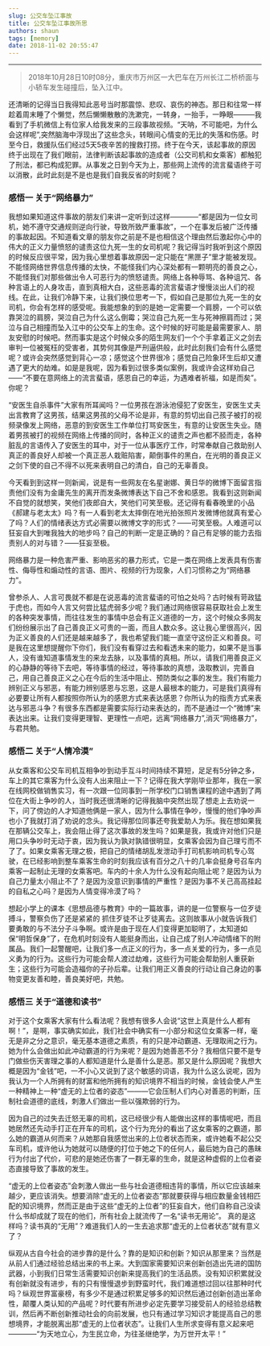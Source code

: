 ```yaml
---
slug: 公交车坠江事故
title: 公交车坠江事故所思
authors: shaun
tags: [memory]
date: 2018-11-02 20:55:47
---
```

***

> 2018年10月28日10时08分，重庆市万州区一大巴车在万州长江二桥桥面与小轿车发生碰撞后，坠入江中。

 <!-- truncate -->

还清晰的记得当日我得知此恶号当时那震惊、悲叹、哀伤的神态。那日和往常一样趁着周末睡了个懒觉，然后懒懒散散的洗漱完，一转身，一抬手，一睁眼———我看到了手机微信上有位家人给我发来的三段事故视频。“天呐，不可能吧，为什么会这样呢”,突然脑海中浮现出了这些念头，转眼间心情变的无比的失落和伤感。时至今日，救援队伍们经过5天5夜辛苦的搜救打捞。终于在今天，该起事故的原因终于出现在了我们眼前，法律判断该起事故的造成者（公交司机和女乘客）都触犯了刑法，都已构成犯罪。从事发之日到今天为上，那些网上流传的流言蜚语终于可以消散，此时此刻是不是也是我们自我反省的时刻呢？     
### 感悟一  关于“网络暴力”   
我想如果知道这件事故的朋友们来讲一定听到过这样————“都是因为一位女司机，她不遵守交通规则逆向行驶，导致所致严重事故”，一个在事发后被广泛传播的事故起因。不知道看文章的朋友你之前是不是也相信这个理由然后激起你心中的伟大的正义力量愤怒的谴责这位九死一生的女司机呢？我记得当时我听到这个原因的时候反应很平常，因为我心里想着事故原因一定只能在“黑匣子”里才能被发现。不能怪网络世界信息传播的太快，不能怪我们内心深处都有一颗明亮的善良之心，不能怪我们对那些做出令人可恶行为的愤怒谴责。网络上各种辱骂、各种诅咒、各种言语上的人身攻击，直到真相大白，这些恶毒的流言蜚语才慢慢淡出人们的视线。在此，让我们冷静下来，让我们换位思考一下，假如自己是那位九死一生的女司机，你会有怎样的感受呢。我能想象的到的是她一定需要一个肩膀，一个可以依靠哭泣的肩膀，哭泣自己为什么这么倒霉；哭泣自己九死一生与死神擦肩而过；哭泣与自己相撞而坠入江中的公交车上的生命。这个时候的好可能是最需要家人、朋友安慰的时候吧。然而事实是这个时候众多的陌生网友们一个个手拿着正义之剑去审判一位被冤枉的受害者，其势何其像是严刑逼供般，此时此刻我们会有什么感觉呢？或许会突然感觉到背心一凉；感觉这个世界很冷；感觉自己险象环生后却又遭遇了更大的劫难。如是是我呢，因为看到过很多类似案例，我或许会这样劝自己——“不要在意网络上的流言蜚语，感恩自己的幸运，为遇难者祈福，如是而矣”。你呢？    

“安医生自杀事件”大家有所耳闻吗？一位男孩在游泳池侵犯了安医生，安医生丈夫出言教育了这男孩，结果这男孩的父母不论是非，有意的剪切出自己孩子被打的视频录像发上网络，恶意的到安医生工作单位打骂安医生，有意的让安医生失业。随着男孩被打的视频在网络上传播的同时，各种正义的谴责之声也都不胫而走，各种脏乱的言语传入了安医生的耳中，对于一位从事医疗工作，时常奉献自己救助别人真正的善良好人却被一个真正恶人栽赃陷害，颠倒事件的黑白，在光明的善良正义之剑下使的自己不得不以死来表明自己的清白，自己的无辜善良。     

今天看到到这样一则新闻，说是有一些网友在名星谢娜、黄日华的微博下面留言指责他们没有为金庸先生的离开而发条微博表达下自己不舍和感恩。我看到这则新闻不自觉的就想笑，笑他们夜郎自大，笑他们可笑至极。还记得有看春晚里的小品《郝建与老太太》吗？有一人看到老太太摔倒在地光拍张照片发微博他就真有爱心了吗？人们的情绪表达方式必需要以微博文字的形式？——可笑至极。人难道可以狂妄自大到唯我独大的地步吗？自己的判断一定是正确的？自己有足够的能力去指责别人的对与错？——狂妄至极。  

网络暴力是一种危害严重、影响恶劣的暴力形式，它是一类在网络上发表具有伤害性、侮辱性和煽动性的言语、图片、视频的行为现象，人们习惯称之为“网络暴力”。     

曾参杀人、人言可畏就不都是在说恶毒的流言蜚语的可怕之处吗？古时候有苛政猛于虎也，而如今人言又何尝比猛虎弱多少呢？我们通过网络很容易获取社会上发生的各种突发事情，而往往发生的事情中总会有正义道德的一方，这个时候众多网友们纷纷展示出了自己善良正义可贵的一面，而且人数众多。这让我心里很高兴，因为正义善良的人们还是越来越多了，我也希望我们能一直坚守这份正义和善良。可是我在这里想提醒你下你们，我们没有看穿过去和看透未来的能力，如果不是当事人，没有谁知道事情发生的来龙去脉，以及事情的真相。所以，请我们用善良正义的心静静的等待下去吧，等待事情的经过，等待事故的真想，汲取教训，完善自己，用自己善良正义之心在今后的生活中阻止、预防类似之事的发生。我们有能力辨别正义与邪恶，有能力辨别感恩与忘恩，这是人最根本的能力，可是我们真得有必要要让所有人都按照你所认为的感恩方式来表达感恩？你所认为的指责方式来表达与邪恶斗争？有很多东西都是需要实际行动来表达的，而不是通过一个“微博”来表达出来。让我们变得更理智、更理性一点吧，远离“网络暴力”,消灭“网络暴力”，与君共勉。   
### 感悟二 关于“人情冷漠”      
从女乘客和公交车司机互相争吵到动手互斗时间持续不算短，足足有5分钟之多，车上的其它乘客为什么没有人出来阻止一下？记得在我大学刚毕业那年，我在一家在线网校做销售实习，有一次跟一位同事到一所学校门口销售课程的途中遇到了两位在大街上争吵的人，当时我还很清晰的记得我脑中突然出现了想走上去劝说一下，问了傍边的人才知道他俩是一家人，因为什么事情在争吵，慢慢的他们争吵声也小了我就打消了劝说的念头。我记得那位同事还夸我爱助人为乐。我在想如果我在那辆公交车上，我会阻止得了这次事故的发生吗？如果是我，我或许对他们只是用口头争吵时无动于衷，因为我认为孰对孰错很明显，女乘客会因为自己理亏而不了了。如果女乘客无理之极，把自己的情绪胡乱发泄动手打司机影响司机专心驾驶，在已经影响到整车乘客生命的时刻我应该有百分之八十的几率会挺身号召车内乘客一起制止无理的女乘客吧。车内的十余人为什么没有起向阻止呢？是因为认为自己力量太小阻止不了？是因为没意识到事情的严重性？是因为事不关己高高挂起的自私之心吗？是因为人情变得冷漠了吗？   

想起小学上的课本《思想品德与教育》中的一篇故事，讲的是一位警察与一位歹徒搏斗，警察负伤了还是紧紧的 抓住歹徒不让歹徒离去。这则故事从小就告诉我们要勇敢的与不法分子斗争啊。或许是由于现在人们变得更加聪明了，太知道如保“明哲保身”了，在危机时刻没有人能挺身而出，让自己成了别人冲动情绪下的附属品。我们一起警醒吧，让我们多一点正义的行为，多一点关爱的行为，多一点见义勇为的行为。这些行为可能会帮人渡过劫难，这些行为可能会帮助别人重获新生；这些行为可能会造福你的子孙后辈。让我们用正义善良的行动让自己身边的事物变更友善和睦，善良美好吧，共勉。        
### 感悟三 关于“道德和读书”     
对于这个女乘客大家有什么看法呢？我想有很多人会说“这世上真是什么人都有啊！”，是啊，事实确实如此，我们社会中确实有一小部分和这位女乘客一样，毫无是非之分之意识，毫无基本道德之素质，有的只是冲动霸道、无理取闹之行为。她为什么会做出如此冲动霸道的行为来呢？是因为她善恶不分？我相信只要不是专门做些伤天害理之事的人都知道是什么是善什么是恶。那又是什么原因呢？我想大概是因为“金钱”吧，一不小心又说到了这个敏感的词语，我为什么这么说呢，因为我认为一个人所拥有的财富和他所拥有的知识境界不相当的时候，金钱会使人产生一种精神上一种“虚无的上位者的姿态”———它会压制人们内心对善恶的判断，压制社会道德的底线，刺激人们做出一些以强欺弱的行为。  

因为自己的过失去迁怒无辜的司机，这已经很少有人能做出这样的事情呢吧，而且她居然还先动手打正在开车的司机，这个行为充分的看出了这女乘客的之霸道，那么她的霸道从何而来？从她那自我感觉出来的上位者状态而来，或许她看不起公交车司机，或许他认为她就可以随便的打位于她之下的任何人，最后她为自己的愚昧行为付出了代价，可悲的是她还伤害了一群无辜的生命，就是这种虚假的上位者姿态直接导致了事故的发生。  

“虚无的上位者姿态”会刺激人做出一些与社会道德相违背的事情，所以它应该越来越少，更应该消失。想要消除“虚无的上位者姿态”那就要获得与相应数量金钱相匹配的知识境界，然而正是由于这些“虚无的上位者”的狂妄自大，他们自称自己没读什么书却成就了现在的他们，所有社会上就流传了一名“读书无用论”。 真的是这样吗？读书真的“无用”？难道我们人的一生去追求那“虚无的上位者状态”就有意义了？    

纵观从古自今社会的进步靠的是什么？靠的是知识和创新？知识从那里来？当然是从前人们通过经验总结出来的书上来。大到国家需要知识来创新创造出先进的国防武器，小到我们日常生活需要知识创新来提高我们的生活品质。没有知识积累就没有创新就没有进步，有的只有慢慢退步到野蛮时代，我们难道想过回以往那种时代吗？纵观世界富豪榜，有多少不是通过积累足够多的知识然后通过创新创造出革命性，颠覆人类认知的产品呢？时代要有所进步必定先要学习接受前人的经验总结教训，然后再不断创新推动社会的向前发展，也只有通过学习知识才能提高自己的思想境界，才能脱离出那“虚无的上位者状态”。让我们人生所求变得有意义起来吧————“为天地立心，为生民立命，为往圣继绝学，为万世开太平！”   
